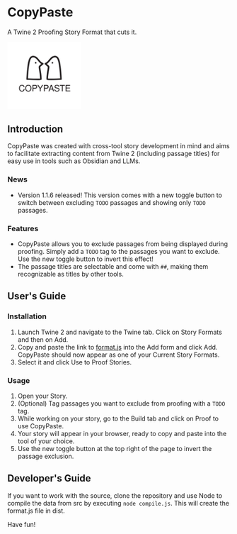 # CopyPaste
A Twine 2 Proofing Story Format that cuts it.

<img src="dist/icon.svg" width="33%" height="33%">

## Introduction
CopyPaste was created with cross-tool story development in mind and aims to facilitate extracting content from Twine 2 (including passage titles) for easy use in tools such as Obsidian and LLMs.

### News
- Version 1.1.6 released! This version comes with a new toggle button to switch between excluding ```TODO``` passages and showing only ```TODO``` passages.

### Features
- CopyPaste allows you to exclude passages from being displayed during proofing. Simply add a ```TODO``` tag to the passages you want to exclude. Use the new toggle button to invert this effect!
- The passage titles are selectable and come with ```##```, making them recognizable as titles by other tools.

## User's Guide

### Installation
1. Launch Twine 2 and navigate to the Twine tab. Click on Story Formats and then on Add.
2. Copy and paste the link to [format.js](https://cocoknight.com/CopyPaste/dist/format.js) into the Add form and click Add. CopyPaste should now appear as one of your Current Story Formats.
3. Select it and click Use to Proof Stories.

### Usage
1. Open your Story.
2. (Optional) Tag passages you want to exclude from proofing with a ```TODO``` tag.
3. While working on your story, go to the Build tab and click on Proof to use CopyPaste.
4. Your story will appear in your browser, ready to copy and paste into the tool of your choice.
5. Use the new toggle button at the top right of the page to invert the passage exclusion.

## Developer's Guide
If you want to work with the source, clone the repository and use Node to compile the data from src by executing ```node compile.js```. This will create the format.js file in dist.

Have fun!

